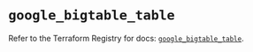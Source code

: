# `google_bigtable_table`

Refer to the Terraform Registry for docs: [`google_bigtable_table`](https://registry.terraform.io/providers/hashicorp/google/6.1.0/docs/resources/bigtable_table).
